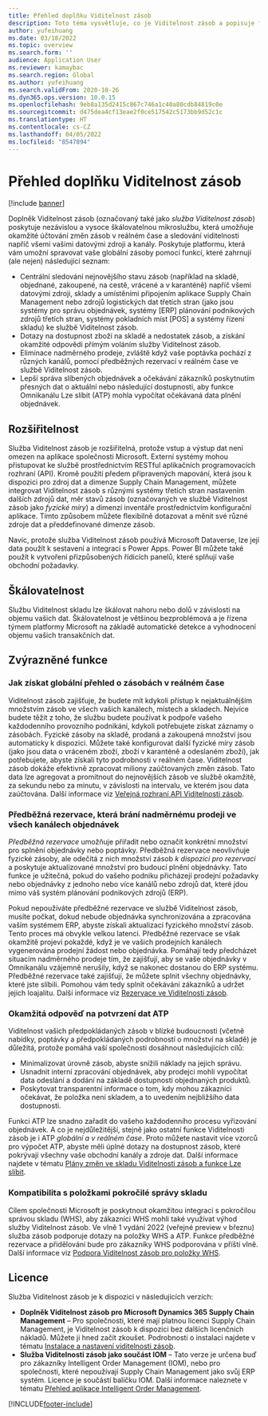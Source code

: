 ```yaml
---
title: Přehled doplňku Viditelnost zásob
description: Toto téma vysvětluje, co je Viditelnost zásob a popisuje funkce doplňku.
author: yufeihuang
ms.date: 03/18/2022
ms.topic: overview
ms.search.form: ''
audience: Application User
ms.reviewer: kamaybac
ms.search.region: Global
ms.author: yufeihuang
ms.search.validFrom: 2020-10-26
ms.dyn365.ops.version: 10.0.15
ms.openlocfilehash: 9eb8a135d2415c867c746a1c40a80cdb84819c0e
ms.sourcegitcommit: d475dea4cf13eae2f0ce517542c5173bb9d52c1c
ms.translationtype: HT
ms.contentlocale: cs-CZ
ms.lasthandoff: 04/05/2022
ms.locfileid: "8547894"
---
```

# <a name="inventory-visibility-add-in-overview"></a>Přehled doplňku Viditelnost zásob

[!include [banner](../includes/banner.md)]

Doplněk Viditelnost zásob (označovaný také jako *služba Viditelnost zásob*) poskytuje nezávislou a vysoce škálovatelnou mikroslužbu, která umožňuje okamžité účtování změn zásob v reálném čase a sledování viditelnosti napříč všemi vašimi datovými zdroji a kanály. Poskytuje platformu, která vám umožní spravovat vaše globální zásoby pomocí funkcí, které zahrnují (ale nejen) následující seznam:

- Centrální sledování nejnovějšího stavu zásob (například na skladě, objednané, zakoupené, na cestě, vrácené a v karanténě) napříč všemi datovými zdroji, sklady a umístěními připojením aplikace Supply Chain Management nebo zdrojů logistických dat třetích stran (jako jsou systémy pro správu objednávek, systémy \[ERP\] plánování podnikových zdrojů třetích stran, systémy pokladních míst \[POS\] a systémy řízení skladu) ke službě Viditelnost zásob.
- Dotazy na dostupnost zboží na skladě a nedostatek zásob, a získání okamžité odpovědi přímým voláním služby Viditelnost zásob.
- Eliminace nadměrného prodeje, zvláště když vaše poptávka pochází z různých kanálů, pomocí předběžných rezervací v reálném čase ve službě Viditelnost zásob.
- Lepší správa slíbených objednávek a očekávání zákazníků poskytnutím přesných dat o aktuální nebo následující dostupnosti, aby funkce Omnikanálu Lze slíbit (ATP) mohla vypočítat očekávaná data plnění objednávek.

## <a name="extensibility"></a>Rozšiřitelnost

Služba Viditelnost zásob je rozšiřitelná, protože vstup a výstup dat není omezen na aplikace společnosti Microsoft. Externí systémy mohou přistupovat ke službě prostřednictvím RESTful aplikačních programovacích rozhraní (API). Kromě použití předem připravených mapování, která jsou k dispozici pro zdroj dat a dimenze Supply Chain Management, můžete integrovat Viditelnost zásob s různými systémy třetích stran nastavením dalších zdrojů dat, měr stavů zásob (označovaných ve službě Viditelnost zásob jako *fyzické míry*) a dimenzí inventáře prostřednictvím konfigurační aplikace. Tímto způsobem můžete flexibilně dotazovat a měnit své různé zdroje dat a předdefinované dimenze zásob.

Navíc, protože služba Viditelnost zásob používá Microsoft Dataverse, lze její data použít k sestavení a integraci s Power Apps. Power BI můžete také použít k vytvoření přizpůsobených řídicích panelů, které splňují vaše obchodní požadavky.

## <a name="scalability"></a>Škálovatelnost

Službu Viditelnost skladu lze škálovat nahoru nebo dolů v závislosti na objemu vašich dat. Škálovatelnost je většinou bezproblémová a je řízena týmem platformy Microsoft na základě automatické detekce a vyhodnocení objemu vašich transakčních dat.

## <a name="feature-highlights"></a>Zvýrazněné funkce

### <a name="get-a-global-view-of-real-time-inventory"></a>Jak získat globální přehled o zásobách v reálném čase

Viditelnost zásob zajišťuje, že budete mít kdykoli přístup k nejaktuálnějším množstvím zásob ve všech vašich kanálech, místech a skladech. Nejvíce budete těžit z toho, že službu budete používat k podpoře vašeho každodenního provozního podnikání, kdykoli potřebujete získat záznamy o zásobách. Fyzické zásoby na skladě, prodaná a zakoupená množství jsou automaticky k dispozici. Můžete také konfigurovat další fyzické míry zásob (jako jsou data o vráceném zboží, zboží v karanténě a odeslaném zboží), jak potřebujete, abyste získali tyto podrobnosti v reálném čase. Viditelnost zásob dokáže efektivně zpracovat miliony zaúčtovaných změn zásob. Tato data lze agregovat a promítnout do nejnovějších zásob ve službě okamžitě, za sekundu nebo za minutu, v závislosti na intervalu, ve kterém jsou data zaúčtována. Další informace viz [Veřejná rozhraní API Viditelnosti zásob](inventory-visibility-api.md).

### <a name="soft-reservation-to-avoid-overselling-across-all-order-channels"></a>Předběžná rezervace, která brání nadměrnému prodeji ve všech kanálech objednávek

*Předběžná rezervace* umožňuje přiřadit nebo označit konkrétní množství pro splnění objednávky nebo poptávky. Předběžná rezervace neovlivňuje fyzické zásoby, ale odečítá z nich množství zásob *k dispozici pro rezervaci* a poskytuje aktualizované množství pro budoucí plnění objednávky. Tato funkce je užitečná, pokud do vašeho podniku přicházejí prodejní požadavky nebo objednávky z jednoho nebo více kanálů nebo zdrojů dat, které jdou mimo váš systém plánování podnikových zdrojů (ERP).

Pokud nepoužíváte předběžné rezervace ve službě Viditelnost zásob, musíte počkat, dokud nebude objednávka synchronizována a zpracována vaším systémem ERP, abyste získali aktualizaci fyzického množství zásob. Tento proces má obvykle velkou latenci. Předběžné rezervace se však okamžitě projeví pokaždé, když je ve vašich prodejních kanálech vygenerována prodejní žádost nebo objednávka. Pomáhají tedy předcházet situacím nadměrného prodeje tím, že zajišťují, aby se vaše objednávky v Omnikanálu vzájemně nerušily, když se nakonec dostanou do ERP systému. Předběžné rezervace také zajišťují, že můžete splnit všechny objednávky, které jste slíbili. Pomohou vám tedy splnit očekávání zákazníků a udržet jejich loajalitu. Další informace viz [Rezervace ve Viditelnosti zásob](inventory-visibility-reservations.md).

### <a name="immediate-response-of-atp-dates-confirmation"></a>Okamžitá odpověď na potvrzení dat ATP

Viditelnost vašich předpokládaných zásob v blízké budoucnosti (včetně nabídky, poptávky a předpokládaných podrobností o množství na skladě) je důležitá, protože pomáhá vaší společnosti dosáhnout následujících cílů:

- Minimalizovat úrovně zásob, abyste snížili náklady na jejich správu.
- Usnadnit interní zpracování objednávek, aby prodejci mohli vypočítat data odeslání a dodání na základě dostupnosti objednaných produktů.
- Poskytovat transparentní informace o tom, kdy mohou zákazníci očekávat, že položka není skladem, a to uvedením nejbližšího data dostupnosti.

Funkci ATP lze snadno zařadit do vašeho každodenního procesu vyřizování objednávek. A co je nejdůležitější, stejně jako ostatní funkce Viditelnosti zásob je i ATP *globální a v reálném čase*. Proto můžete nastavit více vzorců pro výpočet ATP, abyste měli úplné dotazy na dostupnost zásob, které pokrývají všechny vaše obchodní kanály a zdroje dat. Další informace najdete v tématu [Plány změn ve skladu Viditelnosti zásob a funkce Lze slíbit](inventory-visibility-available-to-promise.md).

### <a name="compatibility-with-advanced-warehouse-management-items"></a>Kompatibilita s položkami pokročilé správy skladu

Cílem společnosti Microsoft je poskytnout okamžitou integraci s pokročilou správou skladu (WHS), aby zákazníci WHS mohli také využívat výhod služby Viditelnost zásob. Ve vlně 1 vydání 2022 (veřejné preview v březnu) služba zásob podporuje dotazy na položky WHS a ATP. Funkce předběžné rezervace a přidělování bude pro zákazníky WHS podporována v příští vlně. Další informace viz [Podpora Viditelnost zásob pro položky WHS](inventory-visibility-whs-support.md).

## <a name="licensing"></a>Licence

Služba Viditelnost zásob je k dispozici v následujících verzích:

- **Doplněk Viditelnost zásob pro Microsoft Dynamics 365 Supply Chain Management** – Pro společnosti, které mají platnou licenci Supply Chain Management, je Viditelnost zásob k dispozici bez dalších licenčních nákladů. Můžete ji hned začít zkoušet. Podrobnosti o instalaci najdete v tématu [Instalace a nastavení viditelnosti zásob](inventory-visibility-setup.md).
- **Služba Viditelnosti zásob jako součást IOM** – Tato verze je určena buď pro zákazníky Intelligent Order Management (IOM), nebo pro společnosti, které nepoužívají Supply Chain Management jako svůj ERP systém. Licence je součástí balíčku IOM. Další informace naleznete v tématu [Přehled aplikace Intelligent Order Management](/dynamics365/intelligent-order-management/overview).

[!INCLUDE[footer-include](../../includes/footer-banner.md)]
